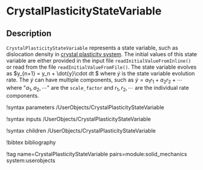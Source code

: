 # CrystalPlasticityStateVariable

## Description

`CrystalPlasticityStateVariable` represents a state variable, such as dislocation density in [crystal plasticity system](FiniteStrainUObasedCP.md). The initial values of this state variable are either provided in the input file `readInitialValueFromInline()` or read from the file `readInitialValueFromFile()`. The state variable evolves as $y_{n+1} = y_n + \dot{y}\cdot dt $ where $\dot{y}$ is the state variable evolution rate. The $\dot{y}$ can have multiple components, such as $\dot{y} = a_1 r_1 + a_2 r_2 + \cdots$ where "$a_1, a_2, \cdots$" are the `scale_factor` and $r_1, r_2, \cdots$ are the individual rate components.


!syntax parameters /UserObjects/CrystalPlasticityStateVariable

!syntax inputs /UserObjects/CrystalPlasticityStateVariable

!syntax children /UserObjects/CrystalPlasticityStateVariable

!bibtex bibliography

!tag name=CrystalPlasticityStateVariable pairs=module:solid_mechanics system:userobjects
